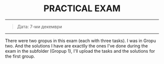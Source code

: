 <h1 align="center">PRACTICAL EXAM</h1>

<hr>

<blockquote>
    <p>Дата: 7-ми декември</p>
</blockquote>
<hr>

<p>There were two gropus in this exam (each with three tasks). I was in Gropu two. And the solutions I have are exactlly the ones I've done during the exam in the subfolder (Gropup 1), I'll upload the tasks and the solutions for the first group.</p>
